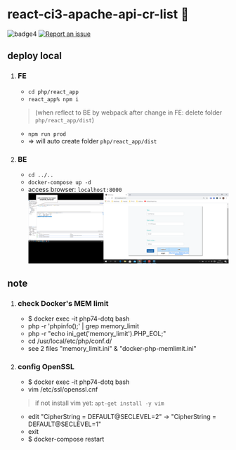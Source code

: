 # react-ci3-apache-api-cr-list 🚀

![badge4](https://img.shields.io/badge/docker-3.3.1-blue)
[![Report an issue](https://img.shields.io/badge/Support-Issues-green)](https://github.com/tquangdo/react-ci3-apache-api-cr-list/issues/new)

## deploy local
1. ### FE
    - `cd php/react_app`
    - `react_app% npm i`
    > (when reflect to BE by webpack after change in FE: delete folder `php/react_app/dist`)
    - `npm run prod`
    - => will auto create folder `php/react_app/dist` 
1. ### BE
    - `cd ../..`
    - `docker-compose up -d`
    - access browser: `localhost:8000`
![demo](demo.png)

## note
1. ### check Docker's MEM limit
    - $ docker exec -it php74-dotq bash
    - php -r 'phpinfo();' | grep memory_limit
    - php -r "echo ini_get('memory_limit').PHP_EOL;"
    - cd /usr/local/etc/php/conf.d/
    - see 2 files "memory_limit.ini" & "docker-php-memlimit.ini"
1. ### config OpenSSL
    - $ docker exec -it php74-dotq bash
    - vim /etc/ssl/openssl.cnf
    > if not install vim yet: `apt-get install -y vim`
    - edit "CipherString = DEFAULT@SECLEVEL=2" -> "CipherString = DEFAULT@SECLEVEL=1"
    - exit
    - $ docker-compose restart
